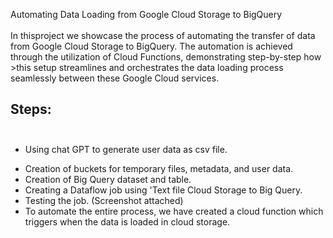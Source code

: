 Automating Data Loading from Google Cloud Storage to BigQuery </br></br>
In thisproject we showcase the process of automating the transfer of data from Google Cloud Storage to BigQuery. The automation is achieved through the utilization of Cloud Functions, demonstrating step-by-step how >this setup streamlines and orchestrates the data loading process seamlessly between these Google Cloud services.</br>

Steps:</br></br>
-
* Using chat GPT to generate user data as csv file.
+ Creation of buckets for temporary files, metadata, and user data.
+ Creation of Big Query dataset and table.
+ Creating a Dataflow job using 'Text file Cloud Storage to Big Query.
+ Testing the job. (Screenshot attached)
+ To automate the entire process, we have created a cloud function which triggers when the data is loaded in cloud storage.

